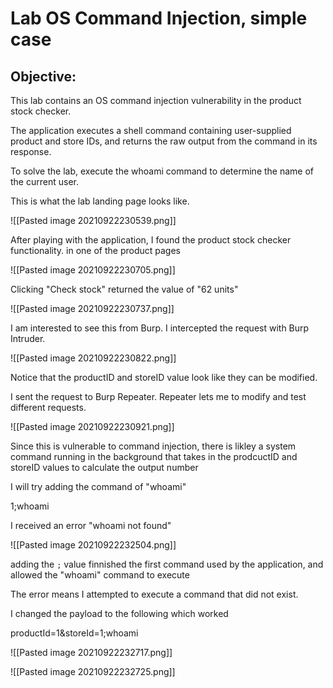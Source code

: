 # Lab OS Command Injection, simple case

## Objective:

 This lab contains an OS command injection vulnerability in the product stock checker.

The application executes a shell command containing user-supplied product and store IDs, and returns the raw output from the command in its response.

To solve the lab, execute the whoami command to determine the name of the current user. 

This is what the lab landing page looks like.

![[Pasted image 20210922230539.png]]

After playing with the application, I found the product stock checker functionality. in one of the product pages

![[Pasted image 20210922230705.png]]

Clicking "Check stock" returned the value of "62 units"

![[Pasted image 20210922230737.png]]

I am interested to see this from Burp. I intercepted the request with Burp Intruder.

![[Pasted image 20210922230822.png]]

Notice that the productID and storeID value look like they can be modified. 

I sent the request to Burp Repeater. Repeater lets me to modify and test different requests.

![[Pasted image 20210922230921.png]]

Since this is vulnerable to command injection, there is likley a system command running in the background that takes in the prodcuctID and storeID values to calculate the output number

I will try adding the command of "whoami"

1;whoami

I received an error "whoami not found"

![[Pasted image 20210922232504.png]]



adding the ` ; ` value finnished the first command used by the application, and allowed the "whoami" command to execute

The error means I attempted to execute a command that did not exist. 

I changed the payload to the following which worked

productId=1&storeId=1;whoami

![[Pasted image 20210922232717.png]]

![[Pasted image 20210922232725.png]]

